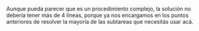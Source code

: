 Aunque pueda parecer que es un procedimiento complejo, la solución no debería tener más de 4 líneas, porque ya nos encargamos en los puntos anteriores de resolver la mayoría de las subtareas que necesitás usar acá.